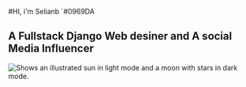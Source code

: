#HI, i'm Selianb `#0969DA
## A Fullstack Django Web desiner and A social Media Influencer


<picture>
  <source media="(prefers-color-scheme: dark)" srcset=" https://upload.wikimedia.org/wikipedia/commons/thumb/6/60/Matterhorn_from_Domh%C3%BCtte_-_2.jpg/285px-Matterhorn_from_Domh%C3%BCtte_-_2.jpg   ">
  <source media="(prefers-color-scheme: light)" srcset="https://user-images.githubusercontent.com/25423296/163456779-a8556205-d0a5-45e2-ac17-42d089e3c3f8.png">
  <img alt="Shows an illustrated sun in light mode and a moon with stars in dark mode." src="https://user-images.githubusercontent.com/25423296/163456779-a8556205-d0a5-45e2-ac17-42d089e3c3f8.png">
</picture>
